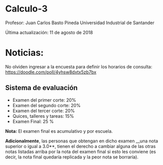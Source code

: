 # Calculo-3

Profesor: Juan Carlos Basto Pineda
Universidad Industrial de Santander

Última actualización: 11 de agosto de 2018

# Noticias:

No olviden ingresar a la encuesta para definir los horarios de consulta:
<https://doodle.com/poll/4yhsw8dxtx5zb7bx>


## Sistema de evaluación

* Examen del primer corte: 20%
* Examen del segundo corte: 20%
* Examen del tercer corte: 20%
* Quices, talleres y tareas: 15%
* Examen Final: 25 %

**Nota:**
El examen final es acumulativo y por escuela.

**Adicionalmente**, las personas que obtengan en dicho examen __una nota superior o
igual a 3.0**, tienen el derecho a cambiar alguna de las otras notas listadas
arriba por la nota del examen final si esto les conviene (es decir, la nota
final quedaría replicada y la peor nota se borraría).








